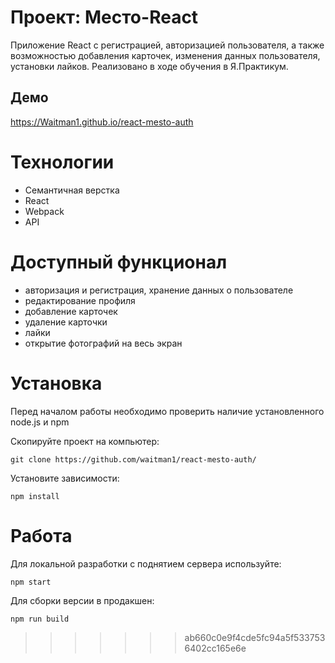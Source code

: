 # Проект: Место-React
Приложение React с регистрацией, авторизацией пользователя, а также возможностью добавления карточек, изменения данных пользователя, установки лайков. Реализовано в ходе обучения в Я.Практикум.

## Демо #
https://Waitman1.github.io/react-mesto-auth

# Технологии #

* Семантичная верстка
* React
* Webpack
* API

# Доступный функционал # 
* авторизация и регистрация, хранение данных о пользователе
* редактирование профиля
* добавление карточек
* удаление карточки
* лайки
* открытие фотографий на весь экран


# Установка #

Перед началом работы необходимо проверить наличие установленного node.js и npm

Скопируйте проект на компьютер:

```
git clone https://github.com/waitman1/react-mesto-auth/
```

Установите зависимости:

```
npm install
```

# Работа #

Для локальной разработки с поднятием сервера используйте:

```
npm start
```

Для сборки версии в продакшен:

```
npm run build
```
>>>>>>> ab660c0e9f4cde5fc94a5f5337536402cc165e6e
